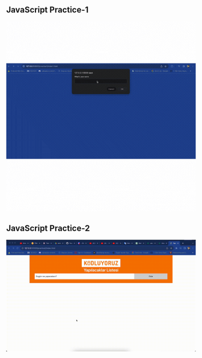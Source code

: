 ## JavaScript Practice-1

![](/img/clock.gif)

## JavaScript Practice-2

![](/img/REC-20230820142901.gif)